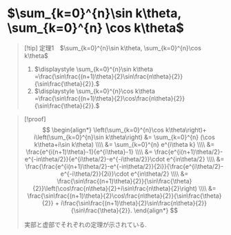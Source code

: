 # $\sum_{k=0}^{n}\sin k\theta, \sum_{k=0}^{n} \cos k\theta$

> [!tip] 定理1&emsp;$\sum_{k=0}^{n}\sin k\theta, \sum_{k=0}^{n}\cos k\theta$
> 1. $\displaystyle \sum_{k=0}^{n}\sin k\theta =\frac{\sin\frac{(n+1)\theta}{2}\sin\frac{n\theta}{2}}{\sin\frac{\theta}{2}}.$
> 1. $\displaystyle \sum_{k=0}^{n}\cos k\theta =\frac{\sin\frac{(n+1)\theta}{2}\cos\frac{n\theta}{2}}{\sin\frac{\theta}{2}}.$

> [!proof]
> $$
> \begin{align*}
> \left(\sum_{k=0}^{n}\cos k\theta\right)+ i\left(\sum_{k=0}^{n}\sin k\theta\right)
> &= \sum_{k=0}^{n} (\cos k\theta+i\sin k\theta) \\\\
> &= \sum_{k=0}^{n} e^{i\theta k} \\\\
> &= \frac{e^{i(n+1)\theta}-1}{e^{i\theta}-1} \\\\
> &= \frac{e^{i(n+1)\theta/2}-e^{-in\theta/2}}{e^{i\theta/2}-e^{-i\theta/2}}\cdot e^{in\theta/2} \\\\
> &= \frac{\frac{e^{i(n+1)\theta/2}-e^{-in\theta/2}}{2i}}{\frac{e^{i\theta/2}-e^{-i\theta/2}}{2i}}\cdot e^{in\theta/2} \\\\
> &= \frac{\sin\frac{(n+1)\theta}{2}}{\sin\frac{\theta}{2}}\left(\cos\frac{n\theta}{2}+i\sin\frac{n\theta}{2}\right) \\\\
> &= \frac{\sin\frac{(n+1)\theta}{2}\cos\frac{n\theta}{2}}{\sin\frac{\theta}{2}} + i\frac{\sin\frac{(n+1)\theta}{2}\sin\frac{n\theta}{2}}{\sin\frac{\theta}{2}}.
> \end{align*}
> $$
> 
> 実部と虚部でそれぞれの定理が示されている.